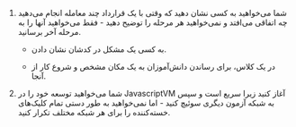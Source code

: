 1. شما می‌خواهید به کسی نشان دهید که وقتی با یک قرارداد چند معامله انجام می‌دهید چه اتفاقی می‌افتد و نمی‌خواهید هر مرحله را توضیح دهید - فقط می‌خواهید آنها را به مرحله آخر برسانید.

    - به کسی یک مشکل در کدشان نشان دادن.

    - در یک کلاس، برای رساندن دانش‌آموزان به یک مکان مشخص و شروع کار از آنجا.

2. شما می‌خواهید توسعه خود را در JavascriptVM آغاز کنید زیرا سریع است و سپس به شبکه آزمون دیگری سوئیچ کنید - اما نمی‌خواهید به طور دستی تمام کلیک‌های خسته‌کننده را برای هر شبکه مختلف تکرار کنید.
